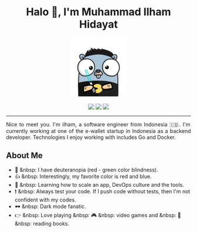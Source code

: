 <h1 align='center'> Halo 👋, I'm Muhammad Ilham Hidayat </h1>

<p align="center">
  <img src="https://github.com/milhamh95/milhamh95/blob/master/img/go.png">
  <br><br>
  <a href="https://www.linkedin.com/in/milhamhidayat/"><img src="https://img.shields.io/badge/LinkedIn-0077B5?style=for-the-badge&logo=linkedin&logoColor=white"></a>
  <a href="https://twitter.com/milhamh95"><img src="https://img.shields.io/badge/Twitter-1DA1F2?style=for-the-badge&logo=twitter&logoColor=white"></a>
  <a href="https://blog.milhamh.dev/"><img src="https://img.shields.io/badge/Hashnode-2962FF?style=for-the-badge&logo=hashnode&logoColor=white"></a>
  <hr>
</p>

<p align="justify">
Nice to meet you. I'm ilham, a software engineer from Indonesia 🇮🇩. I'm currently working at one of the e-wallet startup in Indonesia as a backend developer. Technologies I enjoy working with includes Go and Docker.
</p>

## About Me

- 👀 &nbsp: I have deuteranopia (red - green color blindness).
- 👍 &nbsp: Interestingly, my favorite color is red and blue.
- 🧠 &nbsp: Learning how to scale an app, DevOps culture and the tools.
- ❗ &nbsp: Always test your code. If I push code without tests, then I'm not confident with my codes.
- 🕶 &nbsp: Dark mode fanatic.
- 👉 &nbsp: Love playing  &nbsp: 🎮  &nbsp: video games and  &nbsp: 📖 &nbsp: reading books.
